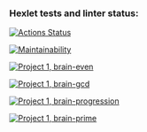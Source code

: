 ### Hexlet tests and linter status:
[![Actions Status](https://github.com/KateLuch/frontend-project-44/actions/workflows/hexlet-check.yml/badge.svg)](https://github.com/KateLuch/frontend-project-44/actions)

[![Maintainability](https://api.codeclimate.com/v1/badges/14b406e1e8e4f97db484/maintainability)](https://codeclimate.com/github/KateLuch/frontend-project-44/maintainability)

[![Project 1, brain-even](https://asciinema.org/a/xNVRGoQQ9IFkKFqSMpjZe0o4l.svg)](https://asciinema.org/a/xNVRGoQQ9IFkKFqSMpjZe0o4l)

[![Project 1, brain-gcd](https://asciinema.org/a/aYiU7L0zI4ivrfWVaDjC5f6HA.svg)](https://asciinema.org/a/aYiU7L0zI4ivrfWVaDjC5f6HA)

[![Project 1, brain-progression](https://asciinema.org/a/22MlAwy8eycKv9GjxY5qrph88.svg)](https://asciinema.org/a/22MlAwy8eycKv9GjxY5qrph88)

[![Project 1, brain-prime](https://asciinema.org/a/dfKuD6Rn6aIadnYvFTni7iDJs.svg)](https://asciinema.org/a/dfKuD6Rn6aIadnYvFTni7iDJs)
